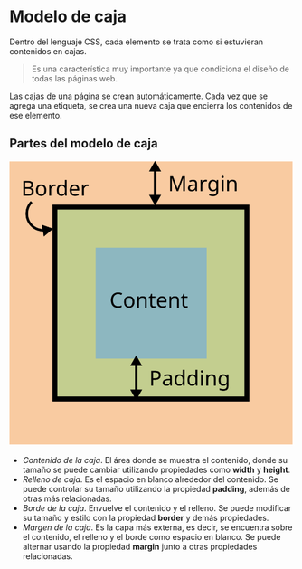 # **Modelo de caja**

Dentro del lenguaje CSS, cada elemento se trata como si estuvieran contenidos en cajas. 


> Es una característica muy importante ya que condiciona el diseño de todas las páginas web.

Las cajas de una página se crean automáticamente. Cada vez que se agrega una etiqueta, se crea una nueva caja que encierra los contenidos de ese elemento.

## Partes del modelo de caja

![Modelo de caja](modelo-de-cajas.svg)

- *Contenido de la caja*. El área donde se muestra el contenido, donde su tamaño se puede cambiar utilizando propiedades como **width** y **height**.
- *Relleno de caja*. Es el espacio en blanco alrededor del contenido. Se puede controlar su tamaño utilizando la propiedad **padding**, además de otras más relacionadas.
- *Borde de la caja*. Envuelve el contenido y el relleno. Se puede modificar su tamaño y estilo con la propiedad **border** y demás propiedades.
- *Margen de la caja*. Es la capa más externa, es decir, se encuentra sobre el contenido, el relleno y el borde como espacio en blanco. Se puede alternar usando la propiedad **margin** junto a otras propiedades relacionadas.